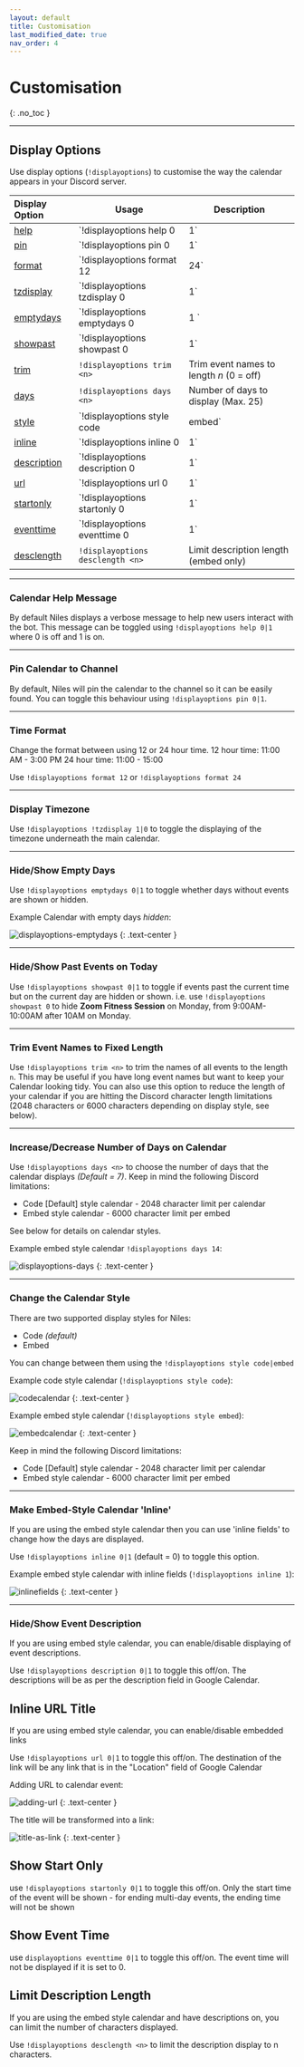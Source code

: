 ```yaml
---
layout: default
title: Customisation
last_modified_date: true
nav_order: 4
---
```


# Customisation
{: .no_toc }

---

## Display Options

Use display options (`!displayoptions`) to customise the way the calendar appears in your Discord server.

| Display Option                                       | Usage                               | Description                                              |
|:-----------------------------------------------------|-------------------------------------|----------------------------------------------------------|
| [help](#calendar-help-message)                       | `!displayoptions help 0|1`          | Hide/show help message                                   |
| [pin](#pin-calendar-to-channel)                      | `!displayoptions pin 0|1`           | Disable/enable pinning                                   |
| [format](#time-format)                               | `!displayoptions format 12|24`      | 12h or 24h time display                                  |
| [tzdisplay](#display-timezone)                       | `!displayoptions tzdisplay 0|1`     | Hide/show timezone                                       |
| [emptydays](#hideshow-empty-days)                    | `!displayoptions emptydays 0|1 `    | Hide/show empty days                                     |
| [showpast](#hideshow-past-events-on-today)           | `!displayoptions showpast 0|1`      | Hide/show past events on Today                           |
| [trim](#trim-event-names-to-fixed-length)            | `!displayoptions trim <n>`          | Trim event names to length *n* (0 = off)                 |
| [days](#increasedecrease-number-of-days-on-calendar) | `!displayoptions days <n>`          | Number of days to display (Max. 25)                      |
| [style](#change-the-calendar-style)                  | `!displayoptions style code|embed`  | Use code (old) or embed (new) display styles             |
| [inline](#make-embed-style-calendar-inline)          | `!displayoptions inline 0|1`        | Makes embed display style use inline fields              |
| [description](#hideshow-event-description)           | `!displayoptions description 0|1`   | Hide/show event descriptions (embed calendar style only) |
| [url](#inline-url-title)                             | `!displayoptions url 0|1`           | Hide/show "location" as embedded link (embed only)       |
| [startonly](#show-start-only)                        | `!displayoptions startonly 0|1`     | Only show start time for events                          |
| [eventtime](#show-event-time)                        | `!displayoptions eventtime 0|1`     | Show event time                                          |
| [desclength](#limit-description-length)              | `!displayoptions desclength <n>`    | Limit description length (embed only)                    |

---

### Calendar Help Message

By default Niles displays a verbose message to help new users interact with the bot.
This message can be toggled using `!displayoptions help 0|1` where 0 is off and 1 is on.

---

### Pin Calendar to Channel

By default, Niles will pin the calendar to the channel so it can be easily found. You can toggle this behaviour using `!displayoptions pin 0|1`.

---

### Time Format

Change the format between using 12 or 24 hour time.
12 hour time: 11:00 AM - 3:00 PM
24 hour time: 11:00 - 15:00

Use `!displayoptions format 12` or `!displayoptions format 24`

---

### Display Timezone

Use `!displayoptions !tzdisplay 1|0` to toggle the displaying of the timezone underneath the main calendar.

---

### Hide/Show Empty Days

Use `!displayoptions emptydays 0|1` to toggle whether days without events are shown or hidden.

Example Calendar with empty days *hidden*:

![displayoptions-emptydays](../../assets/images/emptydays.png)
{: .text-center }

---

### Hide/Show Past Events on Today

Use `!displayoptions showpast 0|1` to toggle if events past the current time but on the current day are hidden or shown.
i.e. use `!displayoptions showpast 0` to hide **Zoom Fitness Session** on Monday, from 9:00AM-10:00AM after 10AM on Monday.

---

### Trim Event Names to Fixed Length

Use `!displayoptions trim <n>` to trim the names of all events to the length `n`.  This may be useful if you have long event names but want to keep your Calendar looking tidy.  You can also use this option to reduce the length of your calendar if you are hitting the Discord character length limitations (2048 characters or 6000 characters depending on display style, see below).

---

### Increase/Decrease Number of Days on Calendar

Use `!displayoptions days <n>` to choose the number of days that the calendar displays *(Default = 7)*.
Keep in mind the following Discord limitations:
- Code [Default] style calendar - 2048 character limit per calendar
- Embed style calendar - 6000 character limit per embed

See below for details on calendar styles.

Example embed style calendar `!displayoptions days 14`:

![displayoptions-days](../../assets/images/moredays.png)
{: .text-center }

---

### Change the Calendar Style

There are two supported display styles for Niles:
- Code *(default)*
- Embed

You can change between them using the `!displayoptions style code|embed`

Example code style calendar (`!displayoptions style code`):

![codecalendar](../../assets/images/codestyle.png)
{: .text-center }

Example embed style calendar (`!displayoptions style embed`):

![embedcalendar](../../assets/images/embedstyle.png)
{: .text-center }

Keep in mind the following Discord limitations:
- Code [Default] style calendar - 2048 character limit per calendar
- Embed style calendar - 6000 character limit per embed

---

### Make Embed-Style Calendar 'Inline'

If you are using the embed style calendar then you can use 'inline fields' to change how the days are displayed.

Use `!displayoptions inline 0|1` (default = 0) to toggle this option.

Example embed style calendar with inline fields (`!displayoptions inline 1`):

![inlinefields](../../assets/images/inlinefields.png)
{: .text-center }

---

### Hide/Show Event Description

If you are using embed style calendar, you can enable/disable displaying of event descriptions.

Use `!displayoptions description 0|1` to toggle this off/on.  The descriptions will be as per the description field in Google Calendar.

## Inline URL Title

If you are using embed style calendar, you can enable/disable embedded links

Use `!displayoptions url 0|1` to toggle this off/on. The destination of the link will be any link that is in the "Location" field of Google Calendar

Adding URL to calendar event: 

![adding-url](../../assets/images/adding-url.png)
{: .text-center }

The title will be transformed into a link:

![title-as-link](../../assets/images/title-as-link.png)
{: .text-center }

## Show Start Only
use `!displayoptions startonly 0|1` to toggle this off/on. Only the start time of the event will be shown - for ending multi-day events, the ending time will not be shown 

## Show Event Time
use `displayoptions eventtime 0|1` to toggle this off/on. The event time will not be displayed if it is set to 0.

## Limit Description Length

If you are using the embed style calendar and have descriptions on, you can limit the number of characters displayed.

Use `!displayoptions desclength <n>` to limit the description display to n characters.